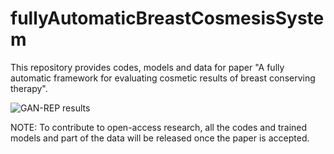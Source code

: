 # fullyAutomaticBreastCosmesisSystem
This repository provides codes, models and data for paper "A fully automatic framework for evaluating cosmetic results of breast conserving therapy".

![GAN-REP results](./figures/github_image.png?raw=true)

NOTE: To contribute to open-access research, all the codes and trained models and part of the data will be released once the paper is accepted.


